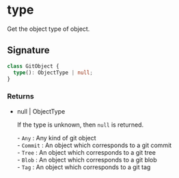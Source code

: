 # type

Get the object type of object.

## Signature

```ts
class GitObject {
  type(): ObjectType | null;
}
```

### Returns

<ul class="param-ul">
  <li class="param-li param-li-root">
    <span class="param-type">null | ObjectType</span>
    <br>
    <p class="param-description">If the type is unknown, then  <code>null</code>  is returned.</p>
    <p class="param-description">- <code>Any</code> : Any kind of git object<br>- <code>Commit</code> : An object which corresponds to a git commit<br>- <code>Tree</code> : An object which corresponds to a git tree<br>- <code>Blob</code> : An object which corresponds to a git blob<br>- <code>Tag</code> : An object which corresponds to a git tag</p>
  </li>
</ul>